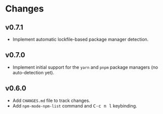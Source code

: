 # Changes

## v0.7.1

- Implement automatic lockfile-based package manager detection.

## v0.7.0

- Implement initial support for the `yarn` and `pnpm` package managers (no auto-detection yet).

## v0.6.0

- Add `CHANGES.md` file to track changes.
- Add `npm-mode-npm-list` command and <kbd>C-c n l</kbd> keybinding.
